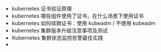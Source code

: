- kubernetes 证书验证原理
- kubernetes 哪些组件使用了证书，在什么场景下使用证书
- kubernetes 如何续期证书：使用 kubeadm / 不使用 kubeadm
- kubernetes 集群版本升级注意事项及测试
- Kubernetes 集群状态监控告警最佳实践
-